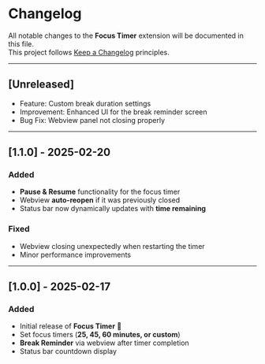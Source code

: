 # Changelog

All notable changes to the **Focus Timer** extension will be documented in this file.  
This project follows [Keep a Changelog](https://keepachangelog.com/en/1.0.0/) principles.

---

## [Unreleased]  
- Feature: Custom break duration settings  
- Improvement: Enhanced UI for the break reminder screen  
- Bug Fix: Webview panel not closing properly  

---

## [1.1.0] - 2025-02-20  
### Added  
- **Pause & Resume** functionality for the focus timer  
- Webview **auto-reopen** if it was previously closed  
- Status bar now dynamically updates with **time remaining**  

### Fixed  
- Webview closing unexpectedly when restarting the timer  
- Minor performance improvements  

---

## [1.0.0] - 2025-02-17  
### Added  
- Initial release of **Focus Timer** 🎉  
- Set focus timers (**25, 45, 60 minutes, or custom**)  
- **Break Reminder** via webview after timer completion  
- Status bar countdown display  
